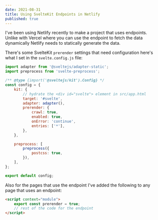 ```yaml
---
date: 2021-08-31
title: Using SvelteKit Endpoints in Netlify
published: true
---
```


I've been using Netlify recently to make a project that uses
endpoints. Unlike with Vercel where you can use the endpoint to fetch
the data dynamically Netlify needs to statically generate the data.

There's some SvelteKit `prerender` settings that need configuration
here's what I set in the `svelte.config.js` file:

```js
import adapter from '@sveltejs/adapter-static';
import preprocess from 'svelte-preprocess';

/** @type {import('@sveltejs/kit').Config} */
const config = {
	kit: {
		// hydrate the <div id="svelte"> element in src/app.html
		target: '#svelte',
		adapter: adapter(),
		prerender: {
			crawl: true,
			enabled: true,
			onError: 'continue',
			entries: ['*'],
		},
	},

	preprocess: [
		preprocess({
			postcss: true,
		}),
	],
};

export default config;
```

Also for the pages that use the endpoint I've added the following to
any page that uses an endpoint:

```html
<script context="module">
	export const prerender = true;
	// rest of the code for the endpoint
</script>
```
